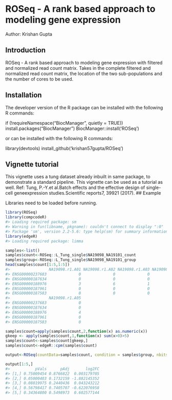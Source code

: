 
<!-- README.md is generated from README.Rmd. Please edit that file -->

# ROSeq - A rank based approach to modeling gene expression

Author: Krishan Gupta

## Introduction

ROSeq - A rank based approach to modeling gene expression with filtered
and normalized read count matrix. Takes in the complete filtered and
normalized read count matrix, the location of the two sub-populations
and the number of cores to be used.

## Installation

The developer version of the R package can be installed with the
following R commands:

if (\!requireNamespace(“BiocManager”, quietly = TRUE))
install.packages(“BiocManager”) BiocManager::install(‘ROSeq’)

or can be installed with the following R commands:

library(devtools) install\_github(‘krishan57gupta/ROSeq’)

## Vignette tutorial

This vignette uses a tung dataset already inbuilt in same package, to
demonstrate a standard pipeline. This vignette can be used as a tutorial
as well. Ref: Tung, P.-Y.et al.Batch effects and the effective design of
single-cell geneexpression studies.Scientific reports7, 39921 (2017).
\#\# Example

Libraries need to be loaded before running.

``` r
library(ROSeq)
library(compcodeR)
#> Loading required package: sm
#> Warning in fun(libname, pkgname): couldn't connect to display ":0"
#> Package 'sm', version 2.2-5.6: type help(sm) for summary information
library(edgeR)
#> Loading required package: limma
```

``` r
samples<-list()
samples$count<-ROSeq::L_Tung_single$NA19098_NA19101_count
samples$group<-ROSeq::L_Tung_single$NA19098_NA19101_group
head(samples$count[1:5,1:5])
#>                 NA19098.r1.A01 NA19098.r1.A02 NA19098.r1.A03 NA19098.r1.A04
#> ENSG00000237683              0              0              0              1
#> ENSG00000187634              0              0              0              0
#> ENSG00000188976              3              6              1              3
#> ENSG00000187961              0              0              0              0
#> ENSG00000187583              0              0              0              0
#>                 NA19098.r1.A05
#> ENSG00000237683              0
#> ENSG00000187634              0
#> ENSG00000188976              4
#> ENSG00000187961              0
#> ENSG00000187583              0
```

``` r
samples$count=apply(samples$count,2,function(x) as.numeric(x))
gkeep <- apply(samples$count,1,function(x) sum(x>0)>5)
samples$count<-samples$count[gkeep,]
samples$count<-edgeR::cpm(samples$count)
```

``` r
output<-ROSeq(countData=samples$count, condition = samples$group, nbits=0, numCores=1)
```

``` r
output[1:5,]
#>           pVals      pAdj       log2FC
#> [1,] 0.75009454 0.8766822  0.003179705
#> [2,] 0.05000403 0.1732159 -1.882145352
#> [3,] 0.08819975 0.2440436  0.043243212
#> [4,] 0.56798417 0.7405707 -0.622076958
#> [5,] 0.34364800 0.5498973  0.602577144
```
